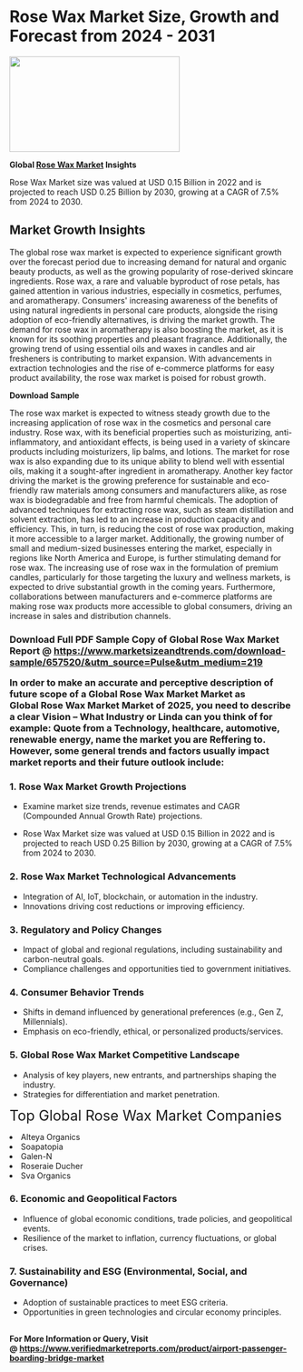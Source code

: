 <H1>Rose Wax Market Size, Growth and Forecast from 2024 - 2031</H1><img class="aligncenter size-medium wp-image-584254" src="https://thirdeyenews.in/wp-content/uploads/2024/09/Global-Market-Research-300x168.jpeg" alt="" width="300" height="168" /><p><strong>Global&nbsp;<a href="https://www.marketsizeandtrends.com/download-sample/657520/&amp;utm_source=Pulse&amp;utm_medium=219">Rose Wax Market</a> Insights</strong></p><p>Rose Wax Market size was valued at USD 0.15 Billion in 2022 and is projected to reach USD 0.25 Billion by 2030, growing at a CAGR of 7.5% from 2024 to 2030.</p><p><h2>Market Growth Insights</h2> <p>The global rose wax market is expected to experience significant growth over the forecast period due to increasing demand for natural and organic beauty products, as well as the growing popularity of rose-derived skincare ingredients. Rose wax, a rare and valuable byproduct of rose petals, has gained attention in various industries, especially in cosmetics, perfumes, and aromatherapy. Consumers' increasing awareness of the benefits of using natural ingredients in personal care products, alongside the rising adoption of eco-friendly alternatives, is driving the market growth. The demand for rose wax in aromatherapy is also boosting the market, as it is known for its soothing properties and pleasant fragrance. Additionally, the growing trend of using essential oils and waxes in candles and air fresheners is contributing to market expansion. With advancements in extraction technologies and the rise of e-commerce platforms for easy product availability, the rose wax market is poised for robust growth.</p> <p><strong>Download Sample</strong></p> <p>The rose wax market is expected to witness steady growth due to the increasing application of rose wax in the cosmetics and personal care industry. Rose wax, with its beneficial properties such as moisturizing, anti-inflammatory, and antioxidant effects, is being used in a variety of skincare products including moisturizers, lip balms, and lotions. The market for rose wax is also expanding due to its unique ability to blend well with essential oils, making it a sought-after ingredient in aromatherapy. Another key factor driving the market is the growing preference for sustainable and eco-friendly raw materials among consumers and manufacturers alike, as rose wax is biodegradable and free from harmful chemicals. The adoption of advanced techniques for extracting rose wax, such as steam distillation and solvent extraction, has led to an increase in production capacity and efficiency. This, in turn, is reducing the cost of rose wax production, making it more accessible to a larger market. Additionally, the growing number of small and medium-sized businesses entering the market, especially in regions like North America and Europe, is further stimulating demand for rose wax. The increasing use of rose wax in the formulation of premium candles, particularly for those targeting the luxury and wellness markets, is expected to drive substantial growth in the coming years. Furthermore, collaborations between manufacturers and e-commerce platforms are making rose wax products more accessible to global consumers, driving an increase in sales and distribution channels. <h3></p><p><span class=""><strong>Download Full PDF Sample Copy of Global Rose Wax Market Report</strong> @ <a href="https://www.marketsizeandtrends.com/download-sample/657520/&amp;utm_source=Pulse&amp;utm_medium=219" target="_blank">https://www.marketsizeandtrends.com/download-sample/657520/&amp;utm_source=Pulse&amp;utm_medium=219</a></span></p><p>In order to make an accurate and perceptive description of future scope of a Global&nbsp;Rose Wax Market Market as Global&nbsp;Rose Wax Market Market of 2025, you need to describe a clear Vision &ndash; What Industry or Linda can you think of for example: Quote from a Technology, healthcare, automotive, renewable energy, name the market you are Reffering to. However, some general trends and factors usually impact market reports and their future outlook include:</p><h3>1.&nbsp;<strong>Rose Wax Market Growth Projections</strong></h3><ul><li>Examine market size trends, revenue estimates and CAGR (Compounded Annual Growth Rate) projections.</li><li><p>Rose Wax Market size was valued at USD 0.15 Billion in 2022 and is projected to reach USD 0.25 Billion by 2030, growing at a CAGR of 7.5% from 2024 to 2030.</p></li></ul><h3>2.&nbsp;<strong>Rose Wax Market Technological Advancements</strong></h3><ul><li>Integration of AI, IoT, blockchain, or automation in the industry.</li><li>Innovations driving cost reductions or improving efficiency.</li></ul><h3>3.&nbsp;<strong>Regulatory and Policy Changes</strong></h3><ul><li>Impact of global and regional regulations, including sustainability and carbon-neutral goals.</li><li>Compliance challenges and opportunities tied to government initiatives.</li></ul><h3>4.&nbsp;<strong>Consumer Behavior Trends</strong></h3><ul><li>Shifts in demand influenced by generational preferences (e.g., Gen Z, Millennials).</li><li>Emphasis on eco-friendly, ethical, or personalized products/services.</li></ul><h3>5.&nbsp;<strong>Global Rose Wax Market Competitive Landscape</strong></h3><ul><li>Analysis of key players, new entrants, and partnerships shaping the industry.</li><li>Strategies for differentiation and market penetration.</li></ul><p data-pm-slice="1 1 []"><span style="color: inherit; font-family: inherit; font-size: 25px;">Top Global Rose Wax Market Companies</span></p><div class="" data-test-id=""><p><li>Alteya Organics</li><li> Soapatopia</li><li> Galen-N</li><li> Roseraie Ducher</li><li> Sva Organics</li></p></div><h3>6.&nbsp;<strong>Economic and Geopolitical Factors</strong></h3><ul><li>Influence of global economic conditions, trade policies, and geopolitical events.</li><li>Resilience of the market to inflation, currency fluctuations, or global crises.</li></ul><h3>7.&nbsp;<strong>Sustainability and ESG (Environmental, Social, and Governance)</strong></h3><ul><li>Adoption of sustainable practices to meet ESG criteria.</li><li>Opportunities in green technologies and circular economy principles.</li></ul><h2><strong style="font-size: 14px;">For More Information or Query, Visit @&nbsp;</strong><a style="background-color: #ffffff; font-size: 14px;" href="https://www.marketsizeandtrends.com/report/rose-wax-market/" target="_blank">https://www.verifiedmarketreports.com/product/airport-passenger-boarding-bridge-market</a></h2>
